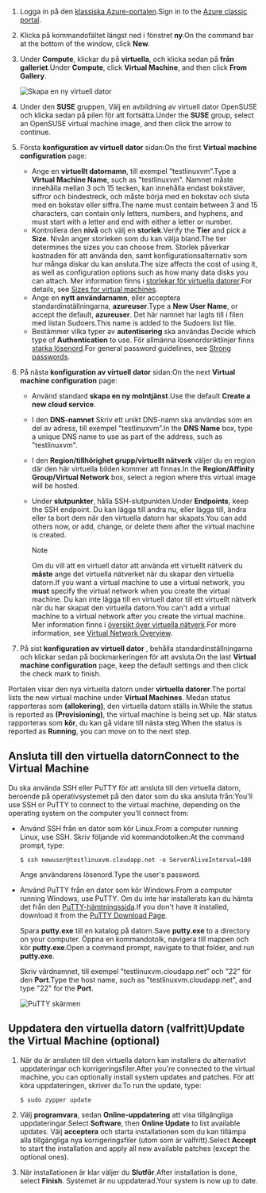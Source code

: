 1. <span data-ttu-id="770ca-101">Logga in på den [klassiska Azure-portalen](http://manage.windowsazure.com).</span><span class="sxs-lookup"><span data-stu-id="770ca-101">Sign in to the [Azure classic portal](http://manage.windowsazure.com).</span></span>  
2. <span data-ttu-id="770ca-102">Klicka på kommandofältet längst ned i fönstret **ny**.</span><span class="sxs-lookup"><span data-stu-id="770ca-102">On the command bar at the bottom of the window, click **New**.</span></span>
3. <span data-ttu-id="770ca-103">Under **Compute**, klickar du på **virtuella**, och klicka sedan på **från galleriet**.</span><span class="sxs-lookup"><span data-stu-id="770ca-103">Under **Compute**, click **Virtual Machine**, and then click **From Gallery**.</span></span>
   
    ![Skapa en ny virtuell dator][Image1]
4. <span data-ttu-id="770ca-105">Under den **SUSE** gruppen, Välj en avbildning av virtuell dator OpenSUSE och klicka sedan på pilen för att fortsätta.</span><span class="sxs-lookup"><span data-stu-id="770ca-105">Under the **SUSE** group, select an OpenSUSE virtual machine image, and then click the arrow to continue.</span></span>
5. <span data-ttu-id="770ca-106">Första **konfiguration av virtuell dator** sidan:</span><span class="sxs-lookup"><span data-stu-id="770ca-106">On the first **Virtual machine configuration** page:</span></span>
   
   * <span data-ttu-id="770ca-107">Ange en **virtuellt datornamn**, till exempel ”testlinuxvm”.</span><span class="sxs-lookup"><span data-stu-id="770ca-107">Type a **Virtual Machine Name**, such as "testlinuxvm".</span></span> <span data-ttu-id="770ca-108">Namnet måste innehålla mellan 3 och 15 tecken, kan innehålla endast bokstäver, siffror och bindestreck, och måste börja med en bokstav och sluta med en bokstav eller siffra.</span><span class="sxs-lookup"><span data-stu-id="770ca-108">The name must contain between 3 and 15 characters, can contain only letters, numbers, and hyphens, and must start with a letter and end with either a letter or number.</span></span>
   * <span data-ttu-id="770ca-109">Kontrollera den **nivå** och välj en **storlek**.</span><span class="sxs-lookup"><span data-stu-id="770ca-109">Verify the **Tier** and pick a **Size**.</span></span> <span data-ttu-id="770ca-110">Nivån anger storleken som du kan välja bland.</span><span class="sxs-lookup"><span data-stu-id="770ca-110">The tier determines the sizes you can choose from.</span></span> <span data-ttu-id="770ca-111">Storlek påverkar kostnaden för att använda den, samt konfigurationsalternativ som hur många diskar du kan ansluta.</span><span class="sxs-lookup"><span data-stu-id="770ca-111">The size affects the cost of using it, as well as configuration options such as how many data disks you can attach.</span></span> <span data-ttu-id="770ca-112">Mer information finns i [storlekar för virtuella datorer](../articles/virtual-machines/linux/sizes.md?toc=%2fazure%2fvirtual-machines%2flinux%2ftoc.json).</span><span class="sxs-lookup"><span data-stu-id="770ca-112">For details, see [Sizes for virtual machines](../articles/virtual-machines/linux/sizes.md?toc=%2fazure%2fvirtual-machines%2flinux%2ftoc.json).</span></span>
   * <span data-ttu-id="770ca-113">Ange en **nytt användarnamn**, eller acceptera standardinställningarna, **azureuser**.</span><span class="sxs-lookup"><span data-stu-id="770ca-113">Type a **New User Name**, or accept the default, **azureuser**.</span></span> <span data-ttu-id="770ca-114">Det här namnet har lagts till i filen med listan Sudoers.</span><span class="sxs-lookup"><span data-stu-id="770ca-114">This name is added to the Sudoers list file.</span></span>
   * <span data-ttu-id="770ca-115">Bestämmer vilka typer av **autentisering** ska användas.</span><span class="sxs-lookup"><span data-stu-id="770ca-115">Decide which type of **Authentication** to use.</span></span> <span data-ttu-id="770ca-116">För allmänna lösenordsriktlinjer finns [starka lösenord](http://msdn.microsoft.com/library/ms161962.aspx).</span><span class="sxs-lookup"><span data-stu-id="770ca-116">For general password guidelines, see [Strong passwords](http://msdn.microsoft.com/library/ms161962.aspx).</span></span>
6. <span data-ttu-id="770ca-117">På nästa **konfiguration av virtuell dator** sidan:</span><span class="sxs-lookup"><span data-stu-id="770ca-117">On the next **Virtual machine configuration** page:</span></span>
   
   * <span data-ttu-id="770ca-118">Använd standard **skapa en ny molntjänst**.</span><span class="sxs-lookup"><span data-stu-id="770ca-118">Use the default **Create a new cloud service**.</span></span>
   * <span data-ttu-id="770ca-119">I den **DNS-namnet** Skriv ett unikt DNS-namn ska användas som en del av adress, till exempel ”testlinuxvm”.</span><span class="sxs-lookup"><span data-stu-id="770ca-119">In the **DNS Name** box, type a unique DNS name to use as part of the address, such as "testlinuxvm".</span></span>
   * <span data-ttu-id="770ca-120">I den **Region/tillhörighet grupp/virtuellt nätverk** väljer du en region där den här virtuella bilden kommer att finnas.</span><span class="sxs-lookup"><span data-stu-id="770ca-120">In the **Region/Affinity Group/Virtual Network** box, select a region where this virtual image will be hosted.</span></span>
   * <span data-ttu-id="770ca-121">Under **slutpunkter**, hålla SSH-slutpunkten.</span><span class="sxs-lookup"><span data-stu-id="770ca-121">Under **Endpoints**, keep the SSH endpoint.</span></span> <span data-ttu-id="770ca-122">Du kan lägga till andra nu, eller lägga till, ändra eller ta bort dem när den virtuella datorn har skapats.</span><span class="sxs-lookup"><span data-stu-id="770ca-122">You can add others now, or add, change, or delete them after the virtual machine is created.</span></span>
     
     > [!NOTE]
     > <span data-ttu-id="770ca-123">Om du vill att en virtuell dator att använda ett virtuellt nätverk du **måste** ange det virtuella nätverket när du skapar den virtuella datorn.</span><span class="sxs-lookup"><span data-stu-id="770ca-123">If you want a virtual machine to use a virtual network, you **must** specify the virtual network when you create the virtual machine.</span></span> <span data-ttu-id="770ca-124">Du kan inte lägga till en virtuell dator till ett virtuellt nätverk när du har skapat den virtuella datorn.</span><span class="sxs-lookup"><span data-stu-id="770ca-124">You can't add a virtual machine to a virtual network after you create the virtual machine.</span></span> <span data-ttu-id="770ca-125">Mer information finns i [översikt över virtuella nätverk](../articles/virtual-network/virtual-networks-overview.md).</span><span class="sxs-lookup"><span data-stu-id="770ca-125">For more information, see [Virtual Network Overview](../articles/virtual-network/virtual-networks-overview.md).</span></span>
     > 
     > 
7. <span data-ttu-id="770ca-126">På sist **konfiguration av virtuell dator** , behålla standardinställningarna och klickar sedan på bockmarkeringen för att avsluta.</span><span class="sxs-lookup"><span data-stu-id="770ca-126">On the last **Virtual machine configuration** page, keep the default settings and then click the check mark to finish.</span></span>

<span data-ttu-id="770ca-127">Portalen visar den nya virtuella datorn under **virtuella datorer**.</span><span class="sxs-lookup"><span data-stu-id="770ca-127">The portal lists the new virtual machine under **Virtual Machines**.</span></span> <span data-ttu-id="770ca-128">Medan status rapporteras som **(allokering)**, den virtuella datorn ställs in.</span><span class="sxs-lookup"><span data-stu-id="770ca-128">While the status is reported as **(Provisioning)**, the virtual machine is being set up.</span></span> <span data-ttu-id="770ca-129">När status rapporteras som **kör**, du kan gå vidare till nästa steg.</span><span class="sxs-lookup"><span data-stu-id="770ca-129">When the status is reported as **Running**, you can move on to the next step.</span></span>

## <a name="connect-to-the-virtual-machine"></a><span data-ttu-id="770ca-130">Ansluta till den virtuella datorn</span><span class="sxs-lookup"><span data-stu-id="770ca-130">Connect to the Virtual Machine</span></span>
<span data-ttu-id="770ca-131">Du ska använda SSH eller PuTTY för att ansluta till den virtuella datorn, beroende på operativsystemet på den dator som du ska ansluta från:</span><span class="sxs-lookup"><span data-stu-id="770ca-131">You'll use SSH or PuTTY to connect to the virtual machine, depending on the operating system on the computer you'll connect from:</span></span>

* <span data-ttu-id="770ca-132">Använd SSH från en dator som kör Linux.</span><span class="sxs-lookup"><span data-stu-id="770ca-132">From a computer running Linux, use SSH.</span></span> <span data-ttu-id="770ca-133">Skriv följande vid kommandotolken:</span><span class="sxs-lookup"><span data-stu-id="770ca-133">At the command prompt, type:</span></span>
  
    `$ ssh newuser@testlinuxvm.cloudapp.net -o ServerAliveInterval=180`
  
    <span data-ttu-id="770ca-134">Ange användarens lösenord.</span><span class="sxs-lookup"><span data-stu-id="770ca-134">Type the user's password.</span></span>
* <span data-ttu-id="770ca-135">Använd PuTTY från en dator som kör Windows.</span><span class="sxs-lookup"><span data-stu-id="770ca-135">From a computer running Windows, use PuTTY.</span></span> <span data-ttu-id="770ca-136">Om du inte har installerats kan du hämta det från den [PuTTY-hämtningssida][PuTTYDownload].</span><span class="sxs-lookup"><span data-stu-id="770ca-136">If you don't have it installed, download it from the [PuTTY Download Page][PuTTYDownload].</span></span>
  
    <span data-ttu-id="770ca-137">Spara **putty.exe** till en katalog på datorn.</span><span class="sxs-lookup"><span data-stu-id="770ca-137">Save **putty.exe** to a directory on your computer.</span></span> <span data-ttu-id="770ca-138">Öppna en kommandotolk, navigera till mappen och kör **putty.exe**.</span><span class="sxs-lookup"><span data-stu-id="770ca-138">Open a command prompt, navigate to that folder, and run **putty.exe**.</span></span>
  
    <span data-ttu-id="770ca-139">Skriv värdnamnet, till exempel ”testlinuxvm.cloudapp.net” och ”22” för den **Port**.</span><span class="sxs-lookup"><span data-stu-id="770ca-139">Type the host name, such as "testlinuxvm.cloudapp.net", and type "22" for the **Port**.</span></span>
  
    ![PuTTY skärmen][Image6]  

## <a name="update-the-virtual-machine-optional"></a><span data-ttu-id="770ca-141">Uppdatera den virtuella datorn (valfritt)</span><span class="sxs-lookup"><span data-stu-id="770ca-141">Update the Virtual Machine (optional)</span></span>
1. <span data-ttu-id="770ca-142">När du är ansluten till den virtuella datorn kan installera du alternativt uppdateringar och korrigeringsfiler.</span><span class="sxs-lookup"><span data-stu-id="770ca-142">After you're connected to the virtual machine, you can optionally install system updates and patches.</span></span> <span data-ttu-id="770ca-143">För att köra uppdateringen, skriver du:</span><span class="sxs-lookup"><span data-stu-id="770ca-143">To run the update, type:</span></span>
   
    `$ sudo zypper update`
2. <span data-ttu-id="770ca-144">Välj **programvara**, sedan **Online-uppdatering** att visa tillgängliga uppdateringar.</span><span class="sxs-lookup"><span data-stu-id="770ca-144">Select **Software**, then **Online Update** to list available updates.</span></span> <span data-ttu-id="770ca-145">Välj **acceptera** och starta installationen som du kan tillämpa alla tillgängliga nya korrigeringsfiler (utom som är valfritt).</span><span class="sxs-lookup"><span data-stu-id="770ca-145">Select **Accept** to start the installation and apply all new available patches (except the optional ones).</span></span>
3. <span data-ttu-id="770ca-146">När installationen är klar väljer du **Slutför**.</span><span class="sxs-lookup"><span data-stu-id="770ca-146">After installation is done, select **Finish**.</span></span>  <span data-ttu-id="770ca-147">Systemet är nu uppdaterad.</span><span class="sxs-lookup"><span data-stu-id="770ca-147">Your system is now up to date.</span></span>

[PuTTYDownload]: http://www.puttyssh.org/download.html

[Image1]: ./media/create-and-configure-opensuse-vm-in-portal/CreateVM.png

[Image6]: ./media/create-and-configure-opensuse-vm-in-portal/putty.png
